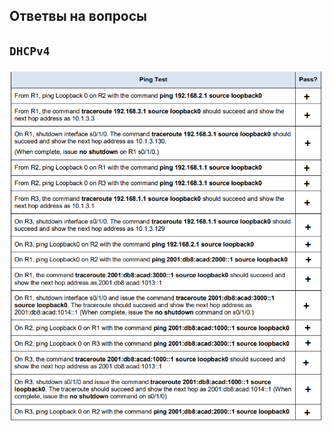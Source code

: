 ## Ответвы на вопросы ##

## **`DHCPv4`** ##

![](https://github.com/gerasev1992/otus_NEP_24-25/blob/main/labs/lab006/img/lab006_result.png)
